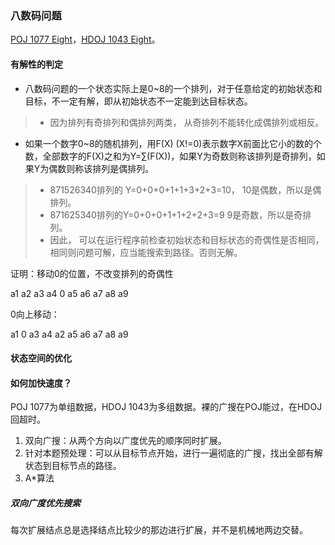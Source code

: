 ### 八数码问题

[POJ 1077 Eight](http://poj.org/problem?id=1077)，[HDOJ 1043 Eight](http://acm.hdu.edu.cn/showproblem.php?pid=1043)。

#### 有解性的判定

* 八数码问题的一个状态实际上是0~8的一个排列，对于任意给定的初始状态和目标，不一定有解，即从初始状态不一定能到达目标状态。
> * 因为排列有奇排列和偶排列两类， 从奇排列不能转化成偶排列或相反。
* 如果一个数字0~8的随机排列，用F(X) (X!=0)表示数字X前面比它小的数的个数，全部数字的F(X)之和为Y=∑(F(X))，如果Y为奇数则称该排列是奇排列，如果Y为偶数则称该排列是偶排列。
> * 871526340排列的 Y=0+0+0+1+1+3+2+3=10， 10是偶数，所以是偶排列。
> * 871625340排列的Y=0+0+0+1+1+2+2+3=9 9是奇数，所以是奇排列。
> * 因此， 可以在运行程序前检查初始状态和目标状态的奇偶性是否相同，相同则问题可解，应当能搜索到路径。否则无解。

证明：移动0的位置，不改变排列的奇偶性

a1 a2 a3 a4 0 a5 a6 a7 a8 a9

0向上移动：

a1 0 a3 a4 a2 a5 a6 a7 a8 a9

#### 状态空间的优化

#### 如何加快速度？

POJ 1077为单组数据，HDOJ 1043为多组数据。裸的广搜在POJ能过，在HDOJ回超时。

1. 双向广搜：从两个方向以广度优先的顺序同时扩展。
2. 针对本题预处理：可以从目标节点开始，进行一遍彻底的广搜，找出全部有解状态到目标节点的路径。
3. A*算法

##### 双向广度优先搜索

每次扩展结点总是选择结点比较少的那边进行扩展，并不是机械地两边交替。